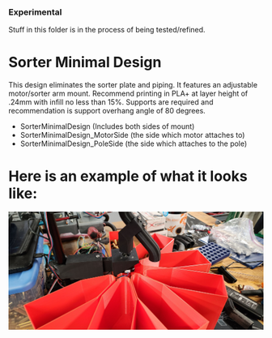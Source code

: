 ### Experimental
Stuff in this folder is in the process of being tested/refined. 


# Sorter Minimal Design
This design eliminates the sorter plate and piping. It features an adjustable motor/sorter arm mount. 
Recommend printing in PLA+ at layer height of .24mm with infill no less than 15%. Supports are required and recommendation is support overhang angle of 80 degrees. 

* SorterMinimalDesign (Includes both sides of mount)
* SorterMinimalDesign_MotorSide (the side which motor attaches to)
* SorterMinimalDesign_PoleSide (the side which attaches to the pole)

# Here is an example of what it looks like:
![SorterMinimalDesign](Example_Sorter_Minimal_Design.jpg)